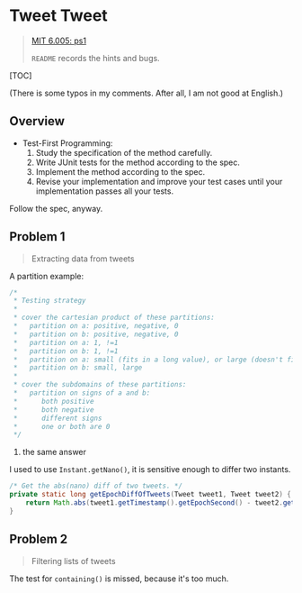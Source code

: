 # Tweet Tweet

> [MIT 6.005: ps1](https://ocw.mit.edu/ans7870/6/6.005/s16/psets/ps1/)
>
> `README` records the hints and bugs.

[TOC]

(There is some typos in my comments. After all, I am not good at English.)

## Overview

* Test-First Programming:
  1. Study the specification of the method carefully.
  2. Write JUnit tests for the method according to the spec.
  3. Implement the method according to the spec.
  4. Revise your implementation and improve your test cases until your implementation passes all your tests.

Follow the spec, anyway.

## Problem 1

> Extracting data from tweets

A partition example:

```java
/*
 * Testing strategy
 *
 * cover the cartesian product of these partitions:
 *   partition on a: positive, negative, 0
 *   partition on b: positive, negative, 0
 *   partition on a: 1, !=1
 *   partition on b: 1, !=1
 *   partition on a: small (fits in a long value), or large (doesn't fit)
 *   partition on b: small, large
 * 
 * cover the subdomains of these partitions:
 *   partition on signs of a and b:
 *      both positive
 *      both negative
 *      different signs
 *      one or both are 0
 */
```

1. the same answer

I used to use `Instant.getNano()`, it is sensitive enough to differ two instants.

```java
/* Get the abs(nano) diff of two tweets. */
private static long getEpochDiffOfTweets(Tweet tweet1, Tweet tweet2) {
    return Math.abs(tweet1.getTimestamp().getEpochSecond() - tweet2.getTimestamp().getEpochSecond());
}
```

## Problem 2

> Filtering lists of tweets

The test for `containing()` is missed, because it's too much.
